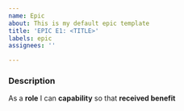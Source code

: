 ```yaml
---
name: Epic
about: This is my default epic template
title: 'EPIC E1: <TITLE>'
labels: epic
assignees: ''

---
```


### Description

As a **role** I can **capability** so that **received benefit**
